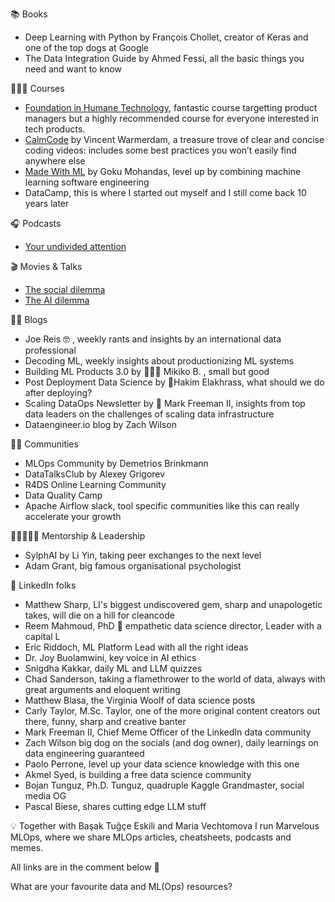 📚 Books
* Deep Learning with Python by François Chollet, creator of Keras and one of the top dogs at Google
* The Data Integration Guide by Ahmed Fessi, all the basic things you need and want to know

👩🏻‍🎓 Courses
* [Foundation in Humane Technology](https://www.humanetech.com/course), fantastic course targetting product managers but a highly recommended course for everyone interested in tech products.
* [CalmCode](https://www.linkedin.com/company/calmcode/) by Vincent Warmerdam, a treasure trove of clear and concise coding videos: includes some best practices you won’t easily find anywhere else
* [Made With ML](https://www.linkedin.com/company/madewithml/) by Goku Mohandas, level up by combining machine learning software engineering
* DataCamp, this is where I started out myself and I still come back 10 years later

🎧 Podcasts
* [Your undivided attention](https://www.humanetech.com/podcast)

🎬 Movies & Talks
* [The social dilemma](https://www.humanetech.com/the-social-dilemma)
* [The AI dilemma](https://www.youtube.com/watch?v=aSi4d75gFZQ)

✍🏾 Blogs
* Joe Reis 🤓 , weekly rants and insights by an international data professional
* Decoding ML, weekly insights about productionizing ML systems
* Building ML Products 3.0 by 👩🏻‍💻 Mikiko B. , small but good
* Post Deployment Data Science by 🥸Hakim Elakhrass, what should we do after deploying?
* Scaling DataOps Newsletter by 🎯 Mark Freeman II, insights from top data leaders on the challenges of scaling data infrastructure
* Dataengineer.io blog by Zach Wilson

🫶🏻 Communities
* MLOps Community by Demetrios Brinkmann
* DataTalksClub by Alexey Grigorev
* R4DS Online Learning Community
* Data Quality Camp
* Apache Airflow slack, tool specific communities like this can really accelerate your growth

👨🏼‍🤝‍👨🏾 Mentorship & Leadership
* SylphAI by Li Yin, taking peer exchanges to the next level
* Adam Grant, big famous organisational psychologist

🎯 LinkedIn folks
* Matthew Sharp, LI's biggest undiscovered gem, sharp and unapologetic takes, will die on a hill for cleancode
* Reem Mahmoud, PhD 🧪 empathetic data science director, Leader with a capital L
* Eric Riddoch, ML Platform Lead with all the right ideas
* Dr. Joy Buolamwini, key voice in AI ethics
* Snigdha Kakkar, daily ML and LLM quizzes 
* Chad Sanderson, taking a flamethrower to the world of data, always with great arguments and eloquent writing
* Matthew Blasa, the Virginia Woolf of data science posts
* Carly Taylor, M.Sc. Taylor, one of the more original content creators out there, funny, sharp and creative banter
* Mark Freeman II, Chief Meme Officer of the LinkedIn data community
* Zach Wilson big dog on the socials (and dog owner), daily learnings on data engineering guaranteed
* Paolo Perrone, level up your data science knowledge with this one
* Akmel Syed, is building a free data science community
* Bojan Tunguz, Ph.D. Tunguz, quadruple Kaggle Grandmaster, social media OG
* Pascal Biese, shares cutting edge LLM stuff

💡 Together with Başak Tuğçe Eskili and Maria Vechtomova I run Marvelous MLOps, where we share MLOps articles, cheatsheets, podcasts and memes.

All links are in the comment below 🔗 

What are your favourite data and ML(Ops) resources?
